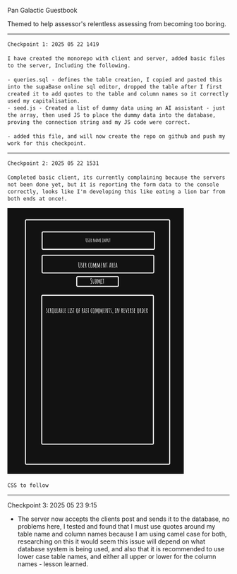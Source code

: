 Pan Galactic Guestbook

Themed to help assessor's relentless assessing from becoming too boring.

---

    Checkpoint 1: 2025 05 22 1419

    I have created the monorepo with client and server, added basic files to the server, Including the following.

    - queries.sql - defines the table creation, I copied and pasted this into the supaBase online sql editor, dropped the table after I first created it to add quotes to the table and column names so it correctly used my capitalisation.
    - seed.js - Created a list of dummy data using an AI assistant - just the array, then used JS to place the dummy data into the database, proving the connection string and my JS code were correct.

    - added this file, and will now create the repo on github and push my work for this checkpoint.

---

    Checkpoint 2: 2025 05 22 1531

    Completed basic client, its currently complaining because the servers not been done yet, but it is reporting the form data to the console correctly, looks like I'm developing this like eating a lion bar from both ends at once!.

<img src="./misc/Week4Wireframe.png" alt="wireframe layout of the planned application" width="400">

    CSS to follow

---

Checkpoint 3: 2025 05 23 9:15

- The server now accepts the clients post and sends it to the database, no problems here, I tested and found that I must use quotes around my table name and column names because I am using camel case for both, researching on this it would seem this issue will depend on what database system is being used, and also that it is recommended to use lower case table names, and either all upper or lower for the column names - lesson learned.
